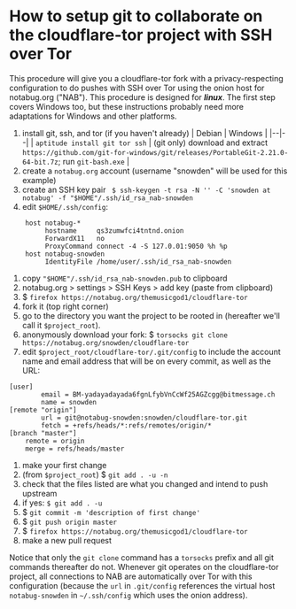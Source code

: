 # How to setup git to collaborate on the cloudflare-tor project with SSH over Tor

This procedure will give you a cloudflare-tor fork with a
privacy-respecting configuration to do pushes with SSH over Tor using
the onion host for notabug.org ("NAB").  This procedure is designed
for ***linux***.  The first step covers Windows too, but these
instructions probably need more adaptations for Windows and other
platforms.

1. install git, ssh, and tor (if you haven't already)
| Debian | Windows |
|--|--|
| `aptitude install git tor ssh` | (git only) download and extract `https://github.com/git-for-windows/git/releases/PortableGit-2.21.0-64-bit.7z`; run `git-bash.exe` |
1. create a `notabug.org` account (username "snowden" will be used for this example)
1. create an SSH key pair ```
  $ ssh-keygen -t rsa -N '' -C 'snowden at notabug' -f "$HOME"/.ssh/id_rsa_nab-snowden```
1. edit `$HOME/.ssh/config`:
```
    host notabug-*
         hostname     qs3zumwfci4tntnd.onion
         ForwardX11   no
         ProxyCommand connect -4 -S 127.0.01:9050 %h %p
    host notabug-snowden
         IdentityFile /home/user/.ssh/id_rsa_nab-snowden
```
1. copy `"$HOME"/.ssh/id_rsa_nab-snowden.pub` to clipboard
1. notabug.org > settings > SSH Keys > add key (paste from clipboard)
1. $ `firefox https://notabug.org/themusicgod1/cloudflare-tor`
1. fork it (top right corner)
1. go to the directory you want the project to be rooted in (hereafter we'll call it `$project_root`).
1. anonymously download your fork: $ `torsocks git clone https://notabug.org/snowden/cloudflare-tor`
1. edit `$project_root/cloudflare-tor/.git/config` to include the
   account name and email address that will be on every commit, as
   well as the URL:
```
[user]
        email = BM-yadayadayada6fgnLfybVnCcWf25AGZcgg@bitmessage.ch
        name = snowden
[remote "origin"]
        url = git@notabug-snowden:snowden/cloudflare-tor.git
     	fetch = +refs/heads/*:refs/remotes/origin/*
[branch "master"]
	remote = origin
	merge = refs/heads/master
```
1. make your first change
1. (from `$project_root`) $ `git add . -u -n`
1. check that the files listed are what you changed and intend to push upstream
1. if yes: `$ git add . -u`
1. $ `git commit -m 'description of first change'`
1. $ `git push origin master`
1. $ `firefox https://notabug.org/themusicgod1/cloudflare-tor`
1. make a new pull request

Notice that only the `git clone` command has a `torsocks` prefix and
all git commands thereafter do not.  Whenever git operates on the
cloudflare-tor project, all connections to NAB are automatically over
Tor with this configuration (because the `url` in `.git/config`
references the virtual host `notabug-snowden` in `~/.ssh/config` which
uses the onion address).
